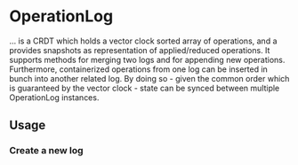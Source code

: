 # OperationLog

… is a CRDT which holds a vector clock sorted array of operations, and a provides snapshots as representation of applied/reduced operations. It supports methods for merging two logs and for appending new operations. Furthermore, containerized operations from one log can be inserted in bunch into another related log. By doing so - given the common order which is guaranteed by the vector clock - state can be synced between multiple OperationLog instances.

## Usage

### Create a new log

